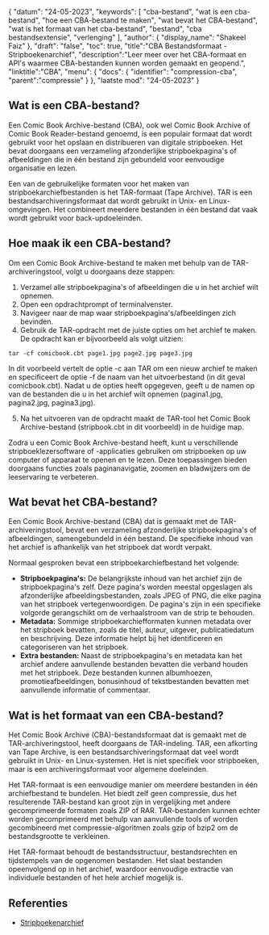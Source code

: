 {
"datum": "24-05-2023",
  "keywords": [
"cba-bestand",
"wat is een cba-bestand",
"hoe een CBA-bestand te maken",
"wat bevat het CBA-bestand",
"wat is het formaat van het cba-bestand",
"bestand",
"cba bestandsextensie",
"verlenging"
],
  "author": {
"display_name": "Shakeel Faiz"
},
"draft": "false",
"toc": true,
"title":"CBA Bestandsformaat - Stripboekenarchief",
  "description":"Leer meer over het CBA-formaat en API's waarmee CBA-bestanden kunnen worden gemaakt en geopend.",
"linktitle":"CBA",
  "menu": {
    "docs": {
      "identifier": "compression-cba",
"parent":"compressie"
}
},
"laatste mod": "24-05-2023"
}

## Wat is een CBA-bestand?

Een Comic Book Archive-bestand (CBA), ook wel Comic Book Archive of Comic Book Reader-bestand genoemd, is een populair formaat dat wordt gebruikt voor het opslaan en distribueren van digitale stripboeken. Het bevat doorgaans een verzameling afzonderlijke stripboekpagina's of afbeeldingen die in één bestand zijn gebundeld voor eenvoudige organisatie en lezen.

Een van de gebruikelijke formaten voor het maken van stripboekarchiefbestanden is het TAR-formaat (Tape Archive). TAR is een bestandsarchiveringsformaat dat wordt gebruikt in Unix- en Linux-omgevingen. Het combineert meerdere bestanden in één bestand dat vaak wordt gebruikt voor back-updoeleinden.

## Hoe maak ik een CBA-bestand?

Om een Comic Book Archive-bestand te maken met behulp van de TAR-archiveringstool, volgt u doorgaans deze stappen:

1. Verzamel alle stripboekpagina's of afbeeldingen die u in het archief wilt opnemen.
2. Open een opdrachtprompt of terminalvenster.
3. Navigeer naar de map waar stripboekpagina's/afbeeldingen zich bevinden.
4. Gebruik de TAR-opdracht met de juiste opties om het archief te maken. De opdracht kan er bijvoorbeeld als volgt uitzien:

```
tar -cf comicbook.cbt page1.jpg page2.jpg page3.jpg
```

In dit voorbeeld vertelt de optie -c aan TAR om een nieuw archief te maken en specificeert de optie -f de naam van het uitvoerbestand (in dit geval comicbook.cbt). Nadat u de opties heeft opgegeven, geeft u de namen op van de bestanden die u in het archief wilt opnemen (pagina1.jpg, pagina2.jpg, pagina3.jpg).

5. Na het uitvoeren van de opdracht maakt de TAR-tool het Comic Book Archive-bestand (stripbook.cbt in dit voorbeeld) in de huidige map.

Zodra u een Comic Book Archive-bestand heeft, kunt u verschillende stripboeklezersoftware of -applicaties gebruiken om stripboeken op uw computer of apparaat te openen en te lezen. Deze toepassingen bieden doorgaans functies zoals paginanavigatie, zoomen en bladwijzers om de leeservaring te verbeteren.

## Wat bevat het CBA-bestand?

Een Comic Book Archive-bestand (CBA) dat is gemaakt met de TAR-archiveringstool, bevat een verzameling afzonderlijke stripboekpagina's of afbeeldingen, samengebundeld in één bestand. De specifieke inhoud van het archief is afhankelijk van het stripboek dat wordt verpakt.

Normaal gesproken bevat een stripboekarchiefbestand het volgende:

- **Stripboekpagina's:** De belangrijkste inhoud van het archief zijn de stripboekpagina's zelf. Deze pagina's worden meestal opgeslagen als afzonderlijke afbeeldingsbestanden, zoals JPEG of PNG, die elke pagina van het stripboek vertegenwoordigen. De pagina's zijn in een specifieke volgorde gerangschikt om de verhaalstroom van de strip te behouden.
- **Metadata:** Sommige stripboekarchiefformaten kunnen metadata over het stripboek bevatten, zoals de titel, auteur, uitgever, publicatiedatum en beschrijving. Deze informatie helpt bij het identificeren en categoriseren van het stripboek.
- **Extra bestanden:** Naast de stripboekpagina's en metadata kan het archief andere aanvullende bestanden bevatten die verband houden met het stripboek. Deze bestanden kunnen albumhoezen, promotieafbeeldingen, bonusinhoud of tekstbestanden bevatten met aanvullende informatie of commentaar.

## Wat is het formaat van een CBA-bestand?

Het Comic Book Archive (CBA)-bestandsformaat dat is gemaakt met de TAR-archiveringstool, heeft doorgaans de TAR-indeling. TAR, een afkorting van Tape Archive, is een bestandsarchiveringsformaat dat veel wordt gebruikt in Unix- en Linux-systemen. Het is niet specifiek voor stripboeken, maar is een archiveringsformaat voor algemene doeleinden.

Het TAR-formaat is een eenvoudige manier om meerdere bestanden in één archiefbestand te bundelen. Het biedt zelf geen compressie, dus het resulterende TAR-bestand kan groot zijn in vergelijking met andere gecomprimeerde formaten zoals ZIP of RAR. TAR-bestanden kunnen echter worden gecomprimeerd met behulp van aanvullende tools of worden gecombineerd met compressie-algoritmen zoals gzip of bzip2 om de bestandsgrootte te verkleinen.

Het TAR-formaat behoudt de bestandsstructuur, bestandsrechten en tijdstempels van de opgenomen bestanden. Het slaat bestanden opeenvolgend op in het archief, waardoor eenvoudige extractie van individuele bestanden of het hele archief mogelijk is.

## Referenties
* [Stripboekenarchief](https://en.wikipedia.org/wiki/Comic_book_archive)

